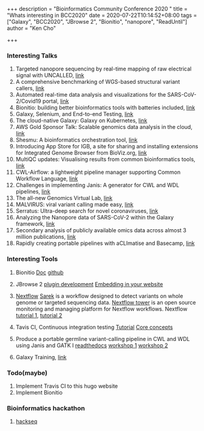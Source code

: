 +++
description = "Bioinformatics Community Conference 2020 "
title = "Whats interesting in BCC2020"
date = 2020-07-22T10:14:52+08:00
tags = ["Galaxy", "BCC2020", "JBrowse 2", "Bionitio", "nanopore", "ReadUntil"]
author = "Ken Cho"

+++
### Interesting Talks
1. Targeted nanopore sequencing by real-time mapping of raw electrical signal with UNCALLED, [link](https://bcc2020.sched.com/event/csr6/targeted-nanopore-sequencing-by-real-time-mapping-of-raw-electrical-signal-with-uncalled)
2. A comprehensive benchmarking of WGS-based structural variant callers, [link](https://bcc2020.sched.com/event/csrO/a-comprehensive-benchmarking-of-wgs-based-structural-variant-callers)
3. Automated real-time data analysis and visualizations for the SARS-CoV-2/Covid19 portal, [link](https://bcc2020.sched.com/event/cstu/automated-real-time-data-analysis-and-visualizations-for-the-sars-cov-2covid19-portal)
4. Bionitio: building better bioinformatics tools with batteries included, [link](https://bcc2020.sched.com/event/csrg/bionitio-building-better-bioinformatics-tools-with-batteries-included)
5. Galaxy, Selenium, and End-to-end Testing, [link](https://bcc2020.sched.com/event/csuI/galaxy-selenium-and-end-to-end-testing)
6. The cloud-native Galaxy: Galaxy on Kubernetes, [link](https://bcc2020.sched.com/event/csuO/the-cloud-native-galaxy-galaxy-on-kubernetes)
7. AWS Gold Sponsor Talk: Scalable genomics data analysis in the cloud, [link](https://bcc2020.sched.com/event/cXm4/aws-gold-sponsor-talk-scalable-genomics-data-analysis-in-the-cloud)
8. Shesmu: A bioinformatics orchestration tool, [link](https://bcc2020.sched.com/event/cssJ/shesmu-a-bioinformatics-orchestration-tool)
9. Introducing App Store for IGB, a site for sharing and installing extensions for Integrated Genome Browser from BioViz.org, [link](https://bcc2020.sched.com/event/cssV/introducing-app-store-for-igb-a-site-for-sharing-and-installing-extensions-for-integrated-genome-browser-from-biovizorg)
10. MultiQC updates: Visualising results from common bioinformatics tools, [link](https://bcc2020.sched.com/event/cssb/multiqc-updates-visualising-results-from-common-bioinformatics-tools)
11. CWL-Airflow: a lightweight pipeline manager supporting Common Workflow Language, [link](https://bcc2020.sched.com/event/cssz/cwl-airflow-a-lightweight-pipeline-manager-supporting-common-workflow-language)
12. Challenges in implementing Janis: A generator for CWL and WDL pipelines, [link](https://bcc2020.sched.com/event/cst2/challenges-in-implementing-janis-a-generator-for-cwl-and-wdl-pipelines)
13. The all-new Genomics Virtual Lab, [link](https://bcc2020.sched.com/event/cst8/the-all-new-genomics-virtual-lab)
14. MALVIRUS: viral variant calling made easy, [link](https://bcc2020.sched.com/event/cstH/malvirus-viral-variant-calling-made-easy)
15. Serratus: Ultra-deep search for novel coronaviruses, [link](https://bcc2020.sched.com/event/cstE/serratus-ultra-deep-search-for-novel-coronaviruses)
16. Analyzing the Nanopore data of SARS-CoV-2 within the Galaxy framework, [link](https://bcc2020.sched.com/event/csvJ/analyzing-the-nanopore-data-of-sars-cov-2-within-the-galaxy-framework)
17. Secondary analysis of publicly available omics data across almost 3 million publications, [link](https://bcc2020.sched.com/event/csrm/secondary-analysis-of-publicly-available-omics-data-across-almost-3-million-publications)
18. Rapidly creating portable pipelines with aCLImatise and Basecamp, [link](https://bcc2020.sched.com/event/cst5/rapidly-creating-portable-pipelines-with-aclimatise)


### Interesting Tools
1. Bionitio
[Doc](https://docs.google.com/document/d/1tEtfpIfApMZ2PfgodjDeipFOR3Y2k4iMTjQJN49sb-Y/preview?pli=1)
[github](https://github.com/bionitio-team/bionitio)

2. JBrowse 2
[plugin development](http://jbrowse.org/jb2/docs/bcc2020_plugin_development)
[Embedding in your website](http://jbrowse.org/jb2/docs/bcc2020_plugin_development)

3. [Nextflow](https://nf-co.re/)
[Sarek](https://github.com/nf-core/sarek) is a workflow designed to detect variants on whole genome or targeted sequencing data.
[Nextflow tower](https://github.com/seqeralabs/nf-tower)  is an open source monitoring and managing platform for Nextflow workflows.
Nextflow [tutorial 1](https://github.com/nextflow-io/nf-hack17-tutorial), [tutorial 2](https://nf-co.re/usage/nextflow)

4. Tavis CI, Continuous integration testing
[Tutorial](https://docs.travis-ci.com/user/tutorial/)
[Core concepts](https://docs.travis-ci.com/user/for-beginners/)

5. Produce a portable germline variant-calling pipeline in CWL and WDL using Janis and GATK I
[readthedocs](https://janis.readthedocs.io/en/latest/)
[workshop 1](https://github.com/PMCC-BioinformaticsCore/janis-workshops/tree/master/workshop1)
[workshop 2](https://github.com/PMCC-BioinformaticsCore/janis-workshops/tree/master/workshop2)

6. Galaxy Training, [link](https://training.galaxyproject.org/)


### Todo(maybe)
1. Implement Travis CI to this hugo website
2. Implement Bionitio


### Bioinformatics hackathon
1. [hackseq](https://www.hackseq.com/)



